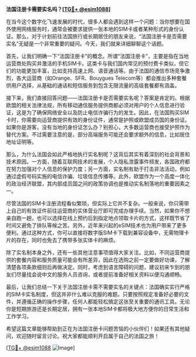 **法国注册卡需要实名吗？[[TG💪+ @esim1088](https://t.me/s/esim1088)]**

在当今这个数字化飞速发展的时代，很多人都会遇到这样一个问题：当你想要在国外使用网络服务时，通常会被要求提供一张本地的SIM卡或者某种形式的身份认证。那么，对于计划前往法国旅行或长期居住的朋友来说，“法国注册卡是否需要实名”无疑是一个非常重要的疑问。今天，我们就来详细聊聊这个话题。

首先，让我们明确一下“法国注册卡”的概念。所谓“法国注册卡”，主要是指在当地运营商处购买并激活的手机SIM卡。这类卡与我们国内常见的预付费卡类似，但它们的功能更加丰富，比如支持高速上网、语音通话等。由于法国的通信市场竞争激烈，各大运营商（如Orange、SFR、Bouygues Telecom等）都会推出多种套餐供用户选择，从基础的通话和短信服务到包含无限流量的高级套餐都有涵盖。

接下来，我们直接回答问题——法国注册卡是否需要实名呢？答案是肯定的。根据欧盟的相关法律法规，所有移动通信服务提供商都必须对用户的个人信息进行验证，这是为了确保网络安全以及防止电信诈骗行为的发生。因此，在法国购买SIM卡时，你需要向运营商提供有效的身份证件，通常是护照或欧盟成员国的身份证。如果你是游客，没有当地的身份证怎么办？别担心，大多数运营商也接受护照作为替代方案。不过需要注意的是，部分高端服务可能还会要求额外的信息，比如居住地址证明等。

那么，为什么法国会如此严格地执行实名制呢？这背后其实有着深刻的社会背景和技术原因。一方面，随着互联网技术的发展，个人隐私泄露事件频发，各国政府都在努力加强对个人信息的保护力度；另一方面，实名制有助于打击非法活动，例如通过虚假号码实施的电信诈骗、垃圾信息传播等。此外，欧盟作为一个高度一体化的政治经济联盟，其内部成员国之间的政策协调也是推动实名制落地的重要因素之一。

尽管法国的SIM卡注册流程看似繁琐，但实际上它并不复杂。一般来说，你只需带上自己的有效证件前往运营商的实体营业厅即可完成办理手续。当然，如果你不想亲自跑一趟，也可以选择在线上预约后到指定地点领取卡片的方式，这样既节省了时间又避免了排队等候之苦。另外，近年来兴起的eSIM技术也为用户带来了更多便利。通过这种方式，你可以直接将数字版SIM卡下载到兼容设备中，无需物理卡片的存在，同时也免去了携带多张实体卡的麻烦。

除了实名制本身之外，还有一些其他注意事项值得大家关注。比如，不同运营商提供的套餐内容和服务质量可能会有所差异，因此在选购之前一定要做好功课，了解清楚各项条款细则后再做决定。同时，考虑到语言障碍的问题，建议初来乍到的朋友们尽量找会说中文的服务人员咨询，或者提前准备好相关资料以便沟通顺畅。

最后，让我们总结一下关于法国注册卡需不需要实名的关键点：法国确实实行严格的SIM卡实名制度，但这并非什么难以克服的难题。只要按照规定准备好必要的文件，并遵循正确的操作步骤，任何人都能轻松搞定这张至关重要的通讯工具。无论你是短期旅游还是长期定居，拥有一张本地SIM卡都将极大地方便你的日常生活和工作学习。

希望这篇文章能够帮助到正在为法国注册卡问题苦恼的小伙伴们！如果还有其他疑问，欢迎随时留言讨论。祝大家都能顺利开启属于自己的法国之旅！

[[TG💪+ @esim1088](https://t.me/s/esim1088) ![Image](https://i.postimg.cc/4NQfJmqS/Snipaste-2025-05-13-00-14-12.png)]